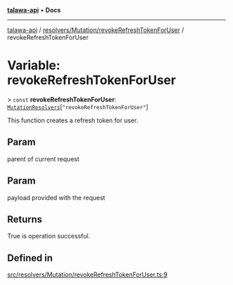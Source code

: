 [**talawa-api**](../../../../README.md) • **Docs**

***

[talawa-api](../../../../modules.md) / [resolvers/Mutation/revokeRefreshTokenForUser](../README.md) / revokeRefreshTokenForUser

# Variable: revokeRefreshTokenForUser

\> `const` **revokeRefreshTokenForUser**: [`MutationResolvers`](../../../../types/generatedGraphQLTypes/type-aliases/MutationResolvers.md)\[`"revokeRefreshTokenForUser"`\]

This function creates a refresh token for user.

## Param

parent of current request

## Param

payload provided with the request

## Returns

True is operation successful.

## Defined in

[src/resolvers/Mutation/revokeRefreshTokenForUser.ts:9](https://github.com/PalisadoesFoundation/talawa-api/blob/790ab2939a7c80eb0ff31afd318f8889a001f225/src/resolvers/Mutation/revokeRefreshTokenForUser.ts#L9)
